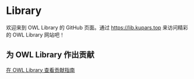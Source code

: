 # Library

欢迎来到 OWL Library 的 GitHub 页面。通过 <https://lib.kupars.top> 来访问精彩的 OWL Library 网站吧！

## 为 OWL Library 作出贡献

[在 OWL Library 查看贡献指南](https://lib.kupars.top/wiki/Contributing.html)